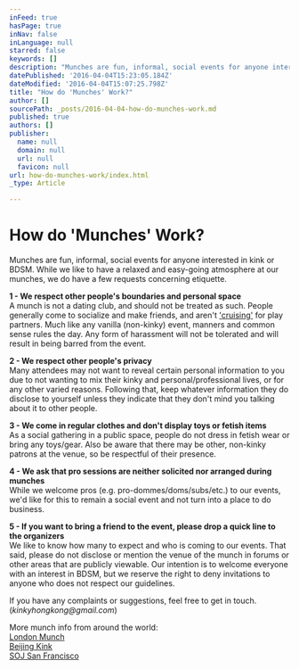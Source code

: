 ```yaml
---
inFeed: true
hasPage: true
inNav: false
inLanguage: null
starred: false
keywords: []
description: "Munches are fun, informal, social events for anyone interested in \nkink or BDSM. While we like to have a relaxed and easy-going atmosphere \nat our munches, we do have a few requests concerning etiquette."
datePublished: '2016-04-04T15:23:05.184Z'
dateModified: '2016-04-04T15:07:25.798Z'
title: "How do 'Munches' Work?"
author: []
sourcePath: _posts/2016-04-04-how-do-munches-work.md
published: true
authors: []
publisher:
  name: null
  domain: null
  url: null
  favicon: null
url: how-do-munches-work/index.html
_type: Article

---
```

# How do 'Munches' Work?

Munches are fun, informal, social events for anyone interested in 
kink or BDSM. While we like to have a relaxed and easy-going atmosphere 
at our munches, we do have a few requests concerning etiquette.

**1 - We respect other people's boundaries and personal space**  
A munch is not a dating club, and should not be treated as such. People 
generally come to socialize and make friends, and aren't ['cruising'][0]
for play partners. Much like any vanilla (non-kinky) event, manners and
common sense rules the day. Any form of harassment will not be 
tolerated and will result in being barred from the event.

**2 - We respect other people's privacy**  
Many attendees may not want to reveal certain personal information to 
you due to not wanting to mix their kinky and personal/professional 
lives, or for any other varied reasons. Following that, keep whatever 
information they do disclose to yourself unless they indicate that they 
don't mind you talking about it to other people.

**3 - We come in regular clothes and don't display toys or fetish items**  
As a social gathering in a public space, people do not dress in 
fetish wear or bring any toys/gear. Also be aware that there may be 
other, non-kinky patrons at the venue, so be respectful of their 
presence.

**4 - We ask that pro sessions are neither solicited nor arranged during munches**  
While we welcome pros (e.g. pro-dommes/doms/subs/etc.) to our events, 
we'd like for this to remain a social event and not turn into a place to
do business.

**5 - If you want to bring a friend to the event, please drop a quick line to the organizers**  
We like to know how many to expect and who is coming to our events. That
said, please do not disclose or mention the venue of the munch in 
forums or other areas that are publicly viewable. Our intention is to 
welcome everyone with an interest in BDSM, but we reserve the right to 
deny invitations to anyone who does not respect our guidelines.

If you have any complaints or suggestions, feel free to get in touch. (_kinkyhongkong@gmail.com_)

More munch info from around the world:  
[London Munch][1]  
[Beijing Kink][2]  
[SOJ San Francisco][3]

[0]: http://www.urbandictionary.com/define.php?term=cruising
[1]: http://londonmunch.co.uk/?page_id=6
[2]: http://beijingkink.com/en/beijing-munch-rules/
[3]: http://soj.org/munch